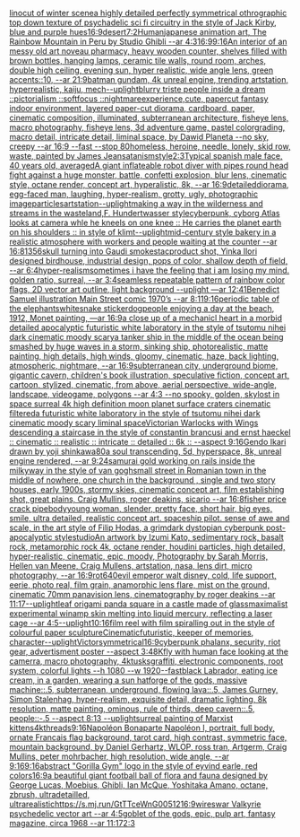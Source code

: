 [linocut of winter scene](https://www.ebank.nz/aiartgenerator?category=linocut%20of%20winter%20scene)[a highly detailed perfectly symmetrical othrographic top down texture of psychadelic sci fi circuitry in the style of Jack Kirby, blue and purple hues](https://www.ebank.nz/aiartgenerator?category=a%20highly%20detailed%20perfectly%20symmetrical%20othrographic%20top%20down%20texture%20of%20psychadelic%20sci%20fi%20circuitry%20in%20the%20style%20of%20Jack%20Kirby%2C%20blue%20and%20purple%20hues)[16:9](https://www.ebank.nz/aiartgenerator?category=16%3A9)[desert](https://www.ebank.nz/aiartgenerator?category=desert)[7:2](https://www.ebank.nz/aiartgenerator?category=7%3A2)[Human](https://www.ebank.nz/aiartgenerator?category=Human)[japanese animation art, The Rainbow Mountain in Peru by Studio Ghibli --ar 4:3](https://www.ebank.nz/aiartgenerator?category=japanese%20animation%20art%2C%20The%20Rainbow%20Mountain%20in%20Peru%20by%20Studio%20Ghibli%20--ar%204%3A3)[16:9](https://www.ebank.nz/aiartgenerator?category=16%3A9)[9:16](https://www.ebank.nz/aiartgenerator?category=9%3A16)[An interior of an messy old art noveau pharmacy, heavy wooden counter, shelves filled with brown bottles, hanging lamps, ceramic tile walls, round room, arches, double high ceiling, evening sun, hyper realistic, wide angle lens, green accents::10, --ar 21:9](https://www.ebank.nz/aiartgenerator?category=An%20interior%20of%20an%20messy%20old%20art%20noveau%20pharmacy%2C%20heavy%20wooden%20counter%2C%20shelves%20filled%20with%20brown%20bottles%2C%20hanging%20lamps%2C%20ceramic%20tile%20walls%2C%20round%20room%2C%20arches%2C%20double%20high%20ceiling%2C%20evening%20sun%2C%20hyper%20realistic%2C%20wide%20angle%20lens%2C%20green%20accents%3A%3A10%2C%20--ar%2021%3A9)[batman gundam, 4k unreal engine, trending artstation, hyperrealistic, kaiju, mech](https://www.ebank.nz/aiartgenerator?category=batman%20gundam%2C%204k%20unreal%20engine%2C%20trending%20artstation%2C%20hyperrealistic%2C%20kaiju%2C%20mech)[--uplight](https://www.ebank.nz/aiartgenerator?category=--uplight)[blurry triste people inside a dream ::pictorialism ::softfocus ::nightmare](https://www.ebank.nz/aiartgenerator?category=blurry%20triste%20people%20inside%20a%20dream%20%3A%3Apictorialism%20%3A%3Asoftfocus%20%3A%3Anightmare)[experience,](https://www.ebank.nz/aiartgenerator?category=experience%2C)[cute, papercut fantasy indoor environment, layered paper-cut diorama, cardboard, paper, cinematic composition, illuminated, subterranean architecture, fisheye lens, macro photography,  fisheye lens, 3d adventure game, pastel colorgrading, macro detail, intricate detail, liminal space, by Dawid Planeta --no sky, creepy --ar 16:9 --fast --stop 80](https://www.ebank.nz/aiartgenerator?category=cute%2C%20papercut%20fantasy%20indoor%20environment%2C%20layered%20paper-cut%20diorama%2C%20cardboard%2C%20paper%2C%20cinematic%20composition%2C%20illuminated%2C%20subterranean%20architecture%2C%20fisheye%20lens%2C%20macro%20photography%2C%20%20fisheye%20lens%2C%203d%20adventure%20game%2C%20pastel%20colorgrading%2C%20macro%20detail%2C%20intricate%20detail%2C%20liminal%20space%2C%20by%20Dawid%20Planeta%20--no%20sky%2C%20creepy%20--ar%2016%3A9%20--fast%20--stop%2080)[homeless, heroine, needle, lonely, skid row, waste, painted by James Jean](https://www.ebank.nz/aiartgenerator?category=homeless%2C%20heroine%2C%20needle%2C%20lonely%2C%20skid%20row%2C%20waste%2C%20painted%20by%20James%20Jean)[satanism](https://www.ebank.nz/aiartgenerator?category=satanism)[style](https://www.ebank.nz/aiartgenerator?category=style)[2:3](https://www.ebank.nz/aiartgenerator?category=2%3A3)[Typical spanish male face, 40 years old, averaged](https://www.ebank.nz/aiartgenerator?category=Typical%20spanish%20male%20face%2C%2040%20years%20old%2C%20averaged)[A giant inflateable robot diver with pipes round head fight against a huge monster, battle, confetti explosion, blur lens, cinematic style, octane render, concept art, hyperalistic, 8k, --ar 16:9](https://www.ebank.nz/aiartgenerator?category=A%20giant%20inflateable%20robot%20diver%20with%20pipes%20round%20head%20fight%20against%20a%20huge%20monster%2C%20battle%2C%20confetti%20explosion%2C%20blur%20lens%2C%20cinematic%20style%2C%20octane%20render%2C%20concept%20art%2C%20hyperalistic%2C%208k%2C%20--ar%2016%3A9)[detailed](https://www.ebank.nz/aiartgenerator?category=detailed)[diorama, egg-faced man, laughing, hyper-realism, grotty, ugly, photographic image](https://www.ebank.nz/aiartgenerator?category=diorama%2C%20egg-faced%20man%2C%20laughing%2C%20hyper-realism%2C%20grotty%2C%20ugly%2C%20photographic%20image)[](https://www.ebank.nz/aiartgenerator?category=)[particles](https://www.ebank.nz/aiartgenerator?category=particles)[artstation](https://www.ebank.nz/aiartgenerator?category=artstation)[--uplight](https://www.ebank.nz/aiartgenerator?category=--uplight)[making a way in the wilderness and streams in the wasteland,F. Hundertwasser style](https://www.ebank.nz/aiartgenerator?category=making%20a%20way%20in%20the%20wilderness%20and%20streams%20in%20the%20wasteland%2CF.%20Hundertwasser%20style)[cyberpunk, cyborg Atlas looks at camera whle he kneels on one knee :: He carries the planet earth on his shoulders :: in style of klimt](https://www.ebank.nz/aiartgenerator?category=cyberpunk%2C%20cyborg%20Atlas%20looks%20at%20camera%20whle%20he%20kneels%20on%20one%20knee%20%3A%3A%20He%20carries%20the%20planet%20earth%20on%20his%20shoulders%20%3A%3A%20in%20style%20of%20klimt)[--uplight](https://www.ebank.nz/aiartgenerator?category=--uplight)[mid-century style bakery in a realistic atmosphere with workers and people waiting at the counter --ar 16:8](https://www.ebank.nz/aiartgenerator?category=mid-century%20style%20bakery%20in%20a%20realistic%20atmosphere%20with%20workers%20and%20people%20waiting%20at%20the%20counter%20--ar%2016%3A8)[1](https://www.ebank.nz/aiartgenerator?category=1)[356](https://www.ebank.nz/aiartgenerator?category=356)[skull turning into Gaudi smokestac](https://www.ebank.nz/aiartgenerator?category=skull%20turning%20into%20Gaudi%20smokestac)[product shot, Yinka Ilori designed birdhouse, industrial design, pops of color, shallow depth of field, --ar 6:4](https://www.ebank.nz/aiartgenerator?category=product%20shot%2C%20Yinka%20Ilori%20designed%20birdhouse%2C%20industrial%20design%2C%20pops%20of%20color%2C%20shallow%20depth%20of%20field%2C%20--ar%206%3A4)[hyper-realism](https://www.ebank.nz/aiartgenerator?category=hyper-realism)[sometimes i have the feeling that i am losing my mind. golden ratio, surreal, --ar 3:4](https://www.ebank.nz/aiartgenerator?category=sometimes%20i%20have%20the%20feeling%20that%20i%20am%20losing%20my%20mind.%20golden%20ratio%2C%20surreal%2C%20--ar%203%3A4)[seamless repeatable pattern of rainbow color flags, 2D vector art outline, light background --uplight —ar 12:41](https://www.ebank.nz/aiartgenerator?category=seamless%20repeatable%20pattern%20of%20rainbow%20color%20flags%2C%202D%20vector%20art%20outline%2C%20light%20background%20--uplight%20%E2%80%94ar%2012%3A41)[Benedict Samuel illustration Main Street comic 1970’s --ar 8:11](https://www.ebank.nz/aiartgenerator?category=Benedict%20Samuel%20illustration%20Main%20Street%20comic%201970%E2%80%99s%20--ar%208%3A11)[9:16](https://www.ebank.nz/aiartgenerator?category=9%3A16)[periodic table of the elephants](https://www.ebank.nz/aiartgenerator?category=periodic%20table%20of%20the%20elephants)[white](https://www.ebank.nz/aiartgenerator?category=white)[snake sticker](https://www.ebank.nz/aiartgenerator?category=snake%20sticker)[dog](https://www.ebank.nz/aiartgenerator?category=dog)[people enjoying a day at the beach, 1912, Monet painting, —ar 16:9](https://www.ebank.nz/aiartgenerator?category=people%20enjoying%20a%20day%20at%20the%20beach%2C%201912%2C%20Monet%20painting%2C%20%E2%80%94ar%2016%3A9)[a close up of a mechanicl heart in a morbid detailed apocalyptic futuristic white laboratory in the style of tsutomu nihei dark cinematic moody scary](https://www.ebank.nz/aiartgenerator?category=a%20close%20up%20of%20a%20mechanicl%20heart%20in%20a%20morbid%20detailed%20apocalyptic%20futuristic%20white%20laboratory%20in%20the%20style%20of%20tsutomu%20nihei%20dark%20cinematic%20moody%20scary)[a tanker ship in the middle of the ocean being smashed by huge waves in a storm, sinking ship,  photorealistic, matte painting, high details, high winds, gloomy, cinematic, haze, back lighting, atmospheric, nightmare, --ar 16:9](https://www.ebank.nz/aiartgenerator?category=a%20tanker%20ship%20in%20the%20middle%20of%20the%20ocean%20being%20smashed%20by%20huge%20waves%20in%20a%20storm%2C%20sinking%20ship%2C%20%20photorealistic%2C%20matte%20painting%2C%20high%20details%2C%20high%20winds%2C%20gloomy%2C%20cinematic%2C%20haze%2C%20back%20lighting%2C%20atmospheric%2C%20nightmare%2C%20--ar%2016%3A9)[subterranean city, underground biome, gigantic cavern, children's book illustration, speculative fiction, concept art, cartoon, stylized, cinematic, from above, aerial perspective, wide-angle, landscape, videogame, polygons  --ar 4:3 --no spooky, golden, sky](https://www.ebank.nz/aiartgenerator?category=subterranean%20city%2C%20underground%20biome%2C%20gigantic%20cavern%2C%20children%27s%20book%20illustration%2C%20speculative%20fiction%2C%20concept%20art%2C%20cartoon%2C%20stylized%2C%20cinematic%2C%20from%20above%2C%20aerial%20perspective%2C%20wide-angle%2C%20landscape%2C%20videogame%2C%20polygons%20%20--ar%204%3A3%20--no%20spooky%2C%20golden%2C%20sky)[lost in space surreal 4k high definition moon planet surface craters cinematic filtered](https://www.ebank.nz/aiartgenerator?category=lost%20in%20space%20surreal%204k%20high%20definition%20moon%20planet%20surface%20craters%20cinematic%20filtered)[a futuristic white laboratory in the style of tsutomu nihei dark cinematic moody scary liminal space](https://www.ebank.nz/aiartgenerator?category=a%20futuristic%20white%20laboratory%20in%20the%20style%20of%20tsutomu%20nihei%20dark%20cinematic%20moody%20scary%20liminal%20space)[Victorian Warlocks with Wings descending a staircase in the style of constantin brancusi and ernst haeckel :: cinematic :: realistic :: intricate :: detailed :: 6k :: --aspect 9:16](https://www.ebank.nz/aiartgenerator?category=Victorian%20Warlocks%20with%20Wings%20descending%20a%20staircase%20in%20the%20style%20of%20constantin%20brancusi%20and%20ernst%20haeckel%20%3A%3A%20cinematic%20%3A%3A%20realistic%20%3A%3A%20intricate%20%3A%3A%20detailed%20%3A%3A%206k%20%3A%3A%20--aspect%209%3A16)[Gendo Ikari drawn by yoji shinkawa](https://www.ebank.nz/aiartgenerator?category=Gendo%20Ikari%20drawn%20by%20yoji%20shinkawa)[80](https://www.ebank.nz/aiartgenerator?category=80)[a soul transcending, 5d, hyperspace, 8k, unreal engine rendered, --ar 9:24](https://www.ebank.nz/aiartgenerator?category=a%20soul%20transcending%2C%205d%2C%20hyperspace%2C%208k%2C%20unreal%20engine%20rendered%2C%20--ar%209%3A24)[samurai gold working on rails inside the milkyway in the style of van gogh](https://www.ebank.nz/aiartgenerator?category=samurai%20gold%20working%20on%20rails%20inside%20the%20milkyway%20in%20the%20style%20of%20van%20gogh)[small street in Romanian town in the middle of nowhere, one church in the background , single and two story houses, early 1900s, stormy skies, cinematic concept art, film establishing shot, great plains, Craig Mullins, roger deakins, sicario --ar 16:8](https://www.ebank.nz/aiartgenerator?category=small%20street%20in%20Romanian%20town%20in%20the%20middle%20of%20nowhere%2C%20one%20church%20in%20the%20background%20%2C%20single%20and%20two%20story%20houses%2C%20early%201900s%2C%20stormy%20skies%2C%20cinematic%20concept%20art%2C%20film%20establishing%20shot%2C%20great%20plains%2C%20Craig%20Mullins%2C%20roger%20deakins%2C%20sicario%20--ar%2016%3A8)[fisher price crack pipe](https://www.ebank.nz/aiartgenerator?category=fisher%20price%20crack%20pipe)[body](https://www.ebank.nz/aiartgenerator?category=body)[young woman, slender, pretty face, short hair, big eyes, smile, ultra detailed, realistic concept art. spaceship pilot. sense of awe and scale, in the art style of Filip Hodas, a grimdark dystopian cyberpunk post-apocalyptic style](https://www.ebank.nz/aiartgenerator?category=young%20woman%2C%20slender%2C%20pretty%20face%2C%20short%20hair%2C%20big%20eyes%2C%20smile%2C%20ultra%20detailed%2C%20realistic%20concept%20art.%20spaceship%20pilot.%20sense%20of%20awe%20and%20scale%2C%20in%20the%20art%20style%20of%20Filip%20Hodas%2C%20a%20grimdark%20dystopian%20cyberpunk%20post-apocalyptic%20style)[studio](https://www.ebank.nz/aiartgenerator?category=studio)[An artwork by Izumi Kato, sedimentary rock, basalt rock, metamorphic rock 4k, octane render, houdini particles, high detailed, hyper-realistic, cinematic, epic, moody, Photography by Sarah Morris, Hellen van Meene, Craig Mullens, artstation, nasa, lens dirt, micro photography, --ar 16:9](https://www.ebank.nz/aiartgenerator?category=An%20artwork%20by%20Izumi%20Kato%2C%20sedimentary%20rock%2C%20basalt%20rock%2C%20metamorphic%20rock%204k%2C%20octane%20render%2C%20houdini%20particles%2C%20high%20detailed%2C%20hyper-realistic%2C%20cinematic%2C%20epic%2C%20moody%2C%20Photography%20by%20Sarah%20Morris%2C%20Hellen%20van%20Meene%2C%20Craig%20Mullens%2C%20artstation%2C%20nasa%2C%20lens%20dirt%2C%20micro%20photography%2C%20--ar%2016%3A9)[rot](https://www.ebank.nz/aiartgenerator?category=rot)[640](https://www.ebank.nz/aiartgenerator?category=640)[evil emperor walt disney, cold, life support, eerie, photo real, film grain, anamorphic lens flare, mist on the ground, cinematic 70mm panavision lens, cinematography by roger deakins --ar 11:17](https://www.ebank.nz/aiartgenerator?category=evil%20emperor%20walt%20disney%2C%20cold%2C%20life%20support%2C%20eerie%2C%20photo%20real%2C%20film%20grain%2C%20anamorphic%20lens%20flare%2C%20mist%20on%20the%20ground%2C%20cinematic%2070mm%20panavision%20lens%2C%20cinematography%20by%20roger%20deakins%20--ar%2011%3A17)[--uplight](https://www.ebank.nz/aiartgenerator?category=--uplight)[leaf origami panda square in a castle made of glass](https://www.ebank.nz/aiartgenerator?category=leaf%20origami%20panda%20square%20in%20a%20castle%20made%20of%20glass)[maximalist experimental winamp skin melting into liquid mercury, reflecting a laser cage --ar 4:5](https://www.ebank.nz/aiartgenerator?category=maximalist%20experimental%20winamp%20skin%20melting%20into%20liquid%20mercury%2C%20reflecting%20a%20laser%20cage%20--ar%204%3A5)[--uplight](https://www.ebank.nz/aiartgenerator?category=--uplight)[10:16](https://www.ebank.nz/aiartgenerator?category=10%3A16)[film reel with film spiralling out in the style of colourful paper sculpture](https://www.ebank.nz/aiartgenerator?category=film%20reel%20with%20film%20spiralling%20out%20in%20the%20style%20of%20colourful%20paper%20sculpture)[Cinematic](https://www.ebank.nz/aiartgenerator?category=Cinematic)[futuristic, keeper of memories, character](https://www.ebank.nz/aiartgenerator?category=futuristic%2C%20keeper%20of%20memories%2C%20character)[--uplight](https://www.ebank.nz/aiartgenerator?category=--uplight)[Victor](https://www.ebank.nz/aiartgenerator?category=Victor)[symmetrical](https://www.ebank.nz/aiartgenerator?category=symmetrical)[16:9](https://www.ebank.nz/aiartgenerator?category=16%3A9)[cyberpunk phalanx, security, riot gear, advertisment poster --aspect 3:4](https://www.ebank.nz/aiartgenerator?category=cyberpunk%20phalanx%2C%20security%2C%20riot%20gear%2C%20advertisment%20poster%20--aspect%203%3A4)[8K](https://www.ebank.nz/aiartgenerator?category=8K)[fly with human face looking at the camerra, macro photography, 4k](https://www.ebank.nz/aiartgenerator?category=fly%20with%20human%20face%20looking%20at%20the%20camerra%2C%20macro%20photography%2C%204k)[tusks](https://www.ebank.nz/aiartgenerator?category=tusks)[graffiti, electronic components, root system, colorful lights  --h 1080 --w 1920](https://www.ebank.nz/aiartgenerator?category=graffiti%2C%20electronic%20components%2C%20root%20system%2C%20colorful%20lights%20%20--h%201080%20--w%201920)[--fast](https://www.ebank.nz/aiartgenerator?category=--fast)[black Labrador, eating ice cream, in a garden, wearing a sun hat](https://www.ebank.nz/aiartgenerator?category=black%20Labrador%2C%20eating%20ice%20cream%2C%20in%20a%20garden%2C%20wearing%20a%20sun%20hat)[forge of the gods, massive machine::.5, subterranean, underground, flowing lava::.5, James Gurney, Simon Stalenhag, hyper-realism, exquisite detail, dramatic lighting, 8k resolution, matte painting, ominous, rule of thirds, deep cavern::.5, people::-.5 --aspect 8:13 --uplight](https://www.ebank.nz/aiartgenerator?category=forge%20of%20the%20gods%2C%20massive%20machine%3A%3A.5%2C%20subterranean%2C%20underground%2C%20flowing%20lava%3A%3A.5%2C%20James%20Gurney%2C%20Simon%20Stalenhag%2C%20hyper-realism%2C%20exquisite%20detail%2C%20dramatic%20lighting%2C%208k%20resolution%2C%20matte%20painting%2C%20ominous%2C%20rule%20of%20thirds%2C%20deep%20cavern%3A%3A.5%2C%20people%3A%3A-.5%20--aspect%208%3A13%20--uplight)[surreal painting of Marxist kittens](https://www.ebank.nz/aiartgenerator?category=surreal%20painting%20of%20Marxist%20kittens)[4k](https://www.ebank.nz/aiartgenerator?category=4k)[threads](https://www.ebank.nz/aiartgenerator?category=threads)[9:16](https://www.ebank.nz/aiartgenerator?category=9%3A16)[Napoléon Bonaparte Napoléon I, portrait, full body, ornate Francais flag background, tarot card, high contrast, symmetric face, mountain background, by Daniel Gerhartz, WLOP, ross tran, Artgerm, Craig Mullins, peter mohrbacher, high resolution, wide angle, --ar 9:16](https://www.ebank.nz/aiartgenerator?category=Napol%C3%A9on%20Bonaparte%20Napol%C3%A9on%20I%2C%20portrait%2C%20full%20body%2C%20ornate%20Francais%20flag%20background%2C%20tarot%20card%2C%20high%20contrast%2C%20symmetric%20face%2C%20mountain%20background%2C%20by%20Daniel%20Gerhartz%2C%20WLOP%2C%20ross%20tran%2C%20Artgerm%2C%20Craig%20Mullins%2C%20peter%20mohrbacher%2C%20high%20resolution%2C%20wide%20angle%2C%20--ar%209%3A16)[9:16](https://www.ebank.nz/aiartgenerator?category=9%3A16)[abstract "Gorilla Gym" logo in the style of eyvind earle, red colors](https://www.ebank.nz/aiartgenerator?category=abstract%20%22Gorilla%20Gym%22%20logo%20in%20the%20style%20of%20eyvind%20earle%2C%20red%20colors)[16:9](https://www.ebank.nz/aiartgenerator?category=16%3A9)[a beautiful giant football ball of flora and fauna designed by George Lucas, Moebius, Ghibli, Ian McQue, Yoshitaka Amano, octane, zbrush, ultradetailled, ultrarealistic](https://www.ebank.nz/aiartgenerator?category=a%20beautiful%20giant%20football%20ball%20of%20flora%20and%20fauna%20designed%20by%20George%20Lucas%2C%20Moebius%2C%20Ghibli%2C%20Ian%20McQue%2C%20Yoshitaka%20Amano%2C%20octane%2C%20zbrush%2C%20ultradetailled%2C%20ultrarealistic)[<https://s.mj.run/GtTTceWnG00>](https://www.ebank.nz/aiartgenerator?category=%3Chttps%3A//s.mj.run/GtTTceWnG00%3E)[512](https://www.ebank.nz/aiartgenerator?category=512)[16:9](https://www.ebank.nz/aiartgenerator?category=16%3A9)[wires](https://www.ebank.nz/aiartgenerator?category=wires)[war Valkyrie psychedelic vector art --ar 4:5](https://www.ebank.nz/aiartgenerator?category=war%20Valkyrie%20psychedelic%20vector%20art%20--ar%204%3A5)[goblet of the gods, epic, pulp art, fantasy magazine, circa 1968 --ar 11:17](https://www.ebank.nz/aiartgenerator?category=goblet%20of%20the%20gods%2C%20epic%2C%20pulp%20art%2C%20fantasy%20magazine%2C%20circa%201968%20--ar%2011%3A17)[2:3](https://www.ebank.nz/aiartgenerator?category=2%3A3)